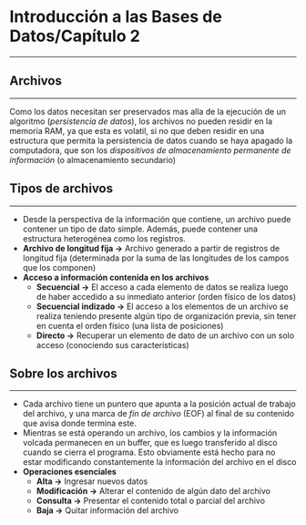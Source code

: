 # Introducción a las Bases de Datos/Capítulo 2

---

## Archivos

---

Como los datos necesitan ser preservados mas alla de la ejecución de un algoritmo (*persistencia de datos*), los archivos no pueden residir en la memoria RAM, ya que esta es volatil, si no que deben residir en una estructura que permita la persistencia de datos cuando se haya apagado la computadora, que son los *dispositivos de almacenamiento permanente de información* (o almacenamiento secundario)

## Tipos de archivos

---

- Desde la perspectiva de la información que contiene, un archivo puede contener un tipo de dato simple. Además, puede contener una estructura heterogénea como los registros.
- **Archivo de longitud fija →** Archivo generado a partir de registros de longitud fija (determinada por la suma de las longitudes de los campos que los componen)
- **Acceso a información contenida en los archivos**
    - **Secuencial →** El acceso a cada elemento de datos se realiza luego de haber accedido a su inmediato anterior (orden físico de los datos)
    - **Secuencial indizado →** El acceso a los elementos de un archivo se realiza teniendo presente algún tipo de organización previa, sin tener en cuenta el orden físico (una lista de posiciones)
    - **Directo →** Recuperar un elemento de dato de un archivo con un solo acceso (conociendo sus características)

## Sobre los archivos

---

- Cada archivo tiene un puntero que apunta a la posición actual de trabajo del archivo, y una marca de *fin de archivo* (EOF) al final de su contenido que avisa donde termina este.
- Mientras se está operando un archivo, los cambios y la información volcada permanecen en un buffer, que es luego transferido al disco cuando se cierra el programa. Esto obviamente está hecho para no estar modificando constantemente la información del archivo en el disco
- **Operaciones esenciales**
    - **Alta →** Ingresar nuevos datos
    - **Modificación →** Alterar el contenido de algún dato del archivo
    - **Consulta →** Presentar el contenido total o parcial del archivo
    - **Baja →** Quitar información del archivo

